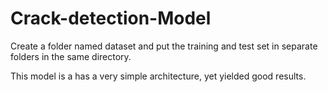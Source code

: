 # Crack-detection-Model

Create a folder named dataset and put the training and test set in separate folders in the same directory.

This model is a has a very simple architecture, yet yielded good results. 

